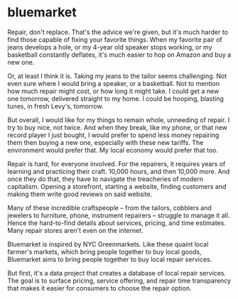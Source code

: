 # bluemarket

Repair, don't replace. That's the advice we're given, but it's much harder to find those capable of fixing your favorite things. When my favorite pair of jeans develops a hole, or my 4-year old speaker stops working, or my basketball constantly deflates, it's much easier to hop on Amazon and buy a new one. 

Or, at least I think it is. Taking my jeans to the tailor seems challenging. Not even sure where I would bring a speaker, or a basketball. Not to mention how much repair might cost, or how long it might take. I could get a new one tomorrow, delivered straight to my home. I could be hooping, blasting tunes, in fresh Levy's, tomorrow.

But overall, I would like for my things to remain whole, unneeding of repair. I try to buy nice, not twice. And when they break, like my phone, or that new record player I just bought, I would prefer to spend less money repairing them then buying a new one, especially with these new tariffs. The environment would prefer that. My local economy would prefer that too.

Repair is hard, for everyone involved. For the repairers, it requires years of learning and practicing their craft. 10,000 hours, and then 10,000 more. And once they do that, they have to navigate the treacheries of modern capitalism. Opening a storefront, starting a website, finding customers and making them write good reviews on said website. 

Many of these incredible craftspeople – from the tailors, cobblers and jewelers to furniture, phone, instrument repairers – struggle to manage it all. Hence the hard-to-find details about services, pricing, and time estimates. Many repair stores aren't even on the internet.

Bluemarket is inspired by NYC Greenmarkets. Like these quaint local farmer's markets, which bring people together to buy local goods, Bluemarket aims to bring people together to buy local repair services.

But first, it's a data project that creates a database of local repair services. The goal is to surface pricing, service offering, and repair time transparency that makes it easier for consumers to choose the repair option.
